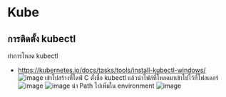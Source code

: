 # Kube
## การติดตั้ง kubectl
ทำการโหลด kubectl
- https://kubernetes.io/docs/tasks/tools/install-kubectl-windows/
![image](https://user-images.githubusercontent.com/119155285/226195637-26679ade-1e1e-430f-8a19-073ad0b94034.png)
เข้าไปสร้างที่ไดฟ์ C ตั้งชื่อ kubectl แล้วนำไฟล์ที่โหลดมาเข้าไปไว้ที่โฟลเดอร์
![image](https://user-images.githubusercontent.com/119155285/226195688-37f6e803-b95f-4b11-9ab1-2719646137c6.png)
![image](https://user-images.githubusercontent.com/119155285/226195701-d0d5dbc2-d4fe-47a4-b39b-d6b6486b306c.png)
นำ Path ไปเพิ่มใน environment
![image](https://user-images.githubusercontent.com/119155285/226195819-8b631ff6-393b-4111-9eef-d00dd03e593d.png)
